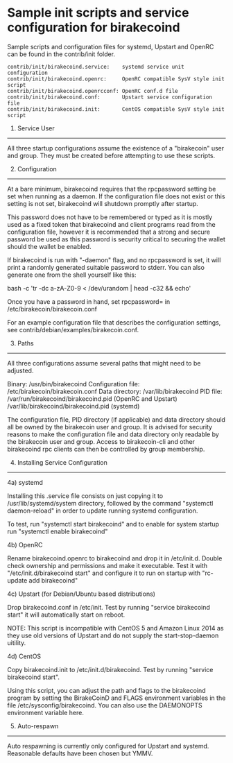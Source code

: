 Sample init scripts and service configuration for birakecoind
==========================================================

Sample scripts and configuration files for systemd, Upstart and OpenRC
can be found in the contrib/init folder.

    contrib/init/birakecoind.service:    systemd service unit configuration
    contrib/init/birakecoind.openrc:     OpenRC compatible SysV style init script
    contrib/init/birakecoind.openrcconf: OpenRC conf.d file
    contrib/init/birakecoind.conf:       Upstart service configuration file
    contrib/init/birakecoind.init:       CentOS compatible SysV style init script

1. Service User
---------------------------------

All three startup configurations assume the existence of a "birakecoin" user
and group.  They must be created before attempting to use these scripts.

2. Configuration
---------------------------------

At a bare minimum, birakecoind requires that the rpcpassword setting be set
when running as a daemon.  If the configuration file does not exist or this
setting is not set, birakecoind will shutdown promptly after startup.

This password does not have to be remembered or typed as it is mostly used
as a fixed token that birakecoind and client programs read from the configuration
file, however it is recommended that a strong and secure password be used
as this password is security critical to securing the wallet should the
wallet be enabled.

If birakecoind is run with "-daemon" flag, and no rpcpassword is set, it will
print a randomly generated suitable password to stderr.  You can also
generate one from the shell yourself like this:

bash -c 'tr -dc a-zA-Z0-9 < /dev/urandom | head -c32 && echo'

Once you have a password in hand, set rpcpassword= in /etc/birakecoin/birakecoin.conf

For an example configuration file that describes the configuration settings,
see contrib/debian/examples/birakecoin.conf.

3. Paths
---------------------------------

All three configurations assume several paths that might need to be adjusted.

Binary:              /usr/bin/birakecoind
Configuration file:  /etc/birakecoin/birakecoin.conf
Data directory:      /var/lib/birakecoind
PID file:            /var/run/birakecoind/birakecoind.pid (OpenRC and Upstart)
                     /var/lib/birakecoind/birakecoind.pid (systemd)

The configuration file, PID directory (if applicable) and data directory
should all be owned by the birakecoin user and group.  It is advised for security
reasons to make the configuration file and data directory only readable by the
birakecoin user and group.  Access to birakecoin-cli and other birakecoind rpc clients
can then be controlled by group membership.

4. Installing Service Configuration
-----------------------------------

4a) systemd

Installing this .service file consists on just copying it to
/usr/lib/systemd/system directory, followed by the command
"systemctl daemon-reload" in order to update running systemd configuration.

To test, run "systemctl start birakecoind" and to enable for system startup run
"systemctl enable birakecoind"

4b) OpenRC

Rename birakecoind.openrc to birakecoind and drop it in /etc/init.d.  Double
check ownership and permissions and make it executable.  Test it with
"/etc/init.d/birakecoind start" and configure it to run on startup with
"rc-update add birakecoind"

4c) Upstart (for Debian/Ubuntu based distributions)

Drop birakecoind.conf in /etc/init.  Test by running "service birakecoind start"
it will automatically start on reboot.

NOTE: This script is incompatible with CentOS 5 and Amazon Linux 2014 as they
use old versions of Upstart and do not supply the start-stop-daemon uitility.

4d) CentOS

Copy birakecoind.init to /etc/init.d/birakecoind. Test by running "service birakecoind start".

Using this script, you can adjust the path and flags to the birakecoind program by
setting the BirakeCoinD and FLAGS environment variables in the file
/etc/sysconfig/birakecoind. You can also use the DAEMONOPTS environment variable here.

5. Auto-respawn
-----------------------------------

Auto respawning is currently only configured for Upstart and systemd.
Reasonable defaults have been chosen but YMMV.
